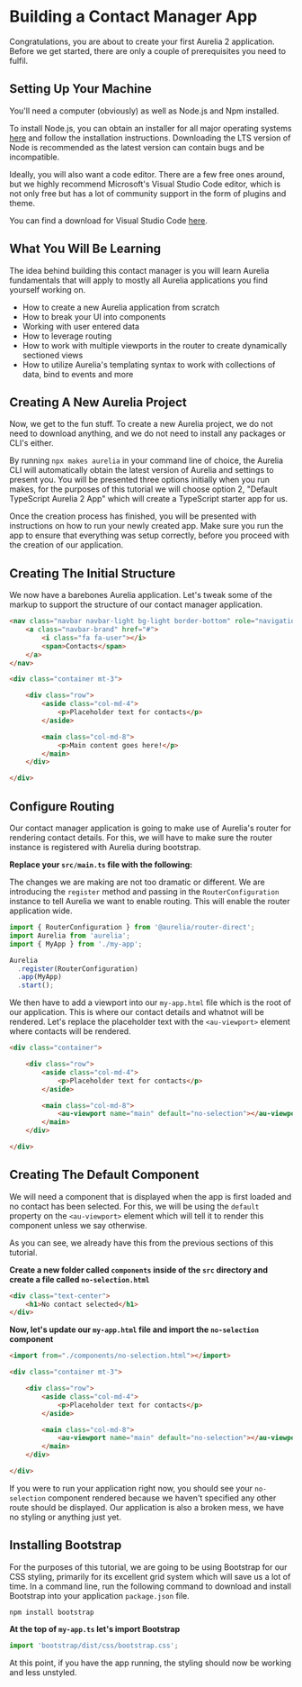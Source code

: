 # Building a Contact Manager App

Congratulations, you are about to create your first Aurelia 2 application. Before we get started, there are only a couple of prerequisites you need to fulfil.

## Setting Up Your Machine

You'll need a computer \(obviously\) as well as Node.js and Npm installed.

To install Node.js, you can obtain an installer for all major operating systems [here](https://nodejs.org/en/download/) and follow the installation instructions. Downloading the LTS version of Node is recommended as the latest version can contain bugs and be incompatible.

Ideally, you will also want a code editor. There are a few free ones around, but we highly recommend Microsoft's Visual Studio Code editor, which is not only free but has a lot of community support in the form of plugins and theme.

You can find a download for Visual Studio Code [here](https://code.visualstudio.com/).

## What You Will Be Learning

The idea behind building this contact manager is you will learn Aurelia fundamentals that will apply to mostly all Aurelia applications you find yourself working on.

* How to create a new Aurelia application from scratch
* How to break your UI into components
* Working with user entered data
* How to leverage routing
* How to work with multiple viewports in the router to create dynamically sectioned views
* How to utilize Aurelia's templating syntax to work with collections of data, bind to events and more

## Creating A New Aurelia Project

Now, we get to the fun stuff. To create a new Aurelia project, we do not need to download anything, and we do not need to install any packages or CLI's either.

By running `npx makes aurelia` in your command line of choice, the Aurelia CLI will automatically obtain the latest version of Aurelia and settings to present you. You will be presented three options initially when you run makes, for the purposes of this tutorial we will choose option 2, "Default TypeScript Aurelia 2 App" which will create a TypeScript starter app for us.

Once the creation process has finished, you will be presented with instructions on how to run your newly created app. Make sure you run the app to ensure that everything was setup correctly, before you proceed with the creation of our application.

## Creating The Initial Structure

We now have a barebones Aurelia application. Let's tweak some of the markup to support the structure of our contact manager application.

```html
<nav class="navbar navbar-light bg-light border-bottom" role="navigation">
    <a class="navbar-brand" href="#">
        <i class="fa fa-user"></i>
        <span>Contacts</span>
    </a>
</nav>

<div class="container mt-3">

    <div class="row">
        <aside class="col-md-4">
            <p>Placeholder text for contacts</p>
        </aside>

        <main class="col-md-8">
            <p>Main content goes here!</p>
        </main>
    </div>

</div>
```

## Configure Routing

Our contact manager application is going to make use of Aurelia's router for rendering contact details. For this, we will have to make sure the router instance is registered with Aurelia during bootstrap.

**Replace your `src/main.ts` file with the following:**

The changes we are making are not too dramatic or different. We are introducing the `register` method and passing in the `RouterConfiguration` instance to tell Aurelia we want to enable routing. This will enable the router application wide.

```typescript
import { RouterConfiguration } from '@aurelia/router-direct';
import Aurelia from 'aurelia';
import { MyApp } from './my-app';

Aurelia
  .register(RouterConfiguration)
  .app(MyApp)
  .start();
```

We then have to add a viewport into our `my-app.html` file which is the root of our application. This is where our contact details and whatnot will be rendered. Let's replace the placeholder text with the `<au-viewport>` element where contacts will be rendered.

```html
<div class="container">

    <div class="row">
        <aside class="col-md-4">
            <p>Placeholder text for contacts</p>
        </aside>

        <main class="col-md-8">
            <au-viewport name="main" default="no-selection"></au-viewport>
        </main>
    </div>

</div>
```

## Creating The Default Component

We will need a component that is displayed when the app is first loaded and no contact has been selected. For this, we will be using the `default` property on the `<au-viewport>` element which will tell it to render this component unless we say otherwise.

As you can see, we already have this from the previous sections of this tutorial.

**Create a new folder called `components` inside of the `src` directory and create a file called `no-selection.html`**

```html
<div class="text-center">
    <h1>No contact selected</h1>
</div>
```

**Now, let's update our `my-app.html` file and import the `no-selection` component**

```html
<import from="./components/no-selection.html"></import>

<div class="container mt-3">

    <div class="row">
        <aside class="col-md-4">
            <p>Placeholder text for contacts</p>
        </aside>

        <main class="col-md-8">
            <au-viewport name="main" default="no-selection"></au-viewport>
        </main>
    </div>

</div>
```

If you were to run your application right now, you should see your `no-selection` component rendered because we haven't specified any other route should be displayed. Our application is also a broken mess, we have no styling or anything just yet.

## Installing Bootstrap

For the purposes of this tutorial, we are going to be using Bootstrap for our CSS styling, primarily for its excellent grid system which will save us a lot of time. In a command line, run the following command to download and install Bootstrap into your application `package.json` file.

```text
npm install bootstrap
```

**At the top of `my-app.ts` let's import Bootstrap**

```typescript
import 'bootstrap/dist/css/bootstrap.css';
```

At this point, if you have the app running, the styling should now be working and less unstyled.

